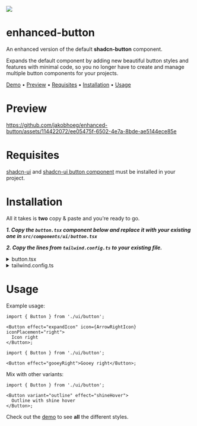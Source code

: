 [<img src="ezgif-7-38e5f4fe19.gif">](https://enhanced-button.vercel.app/)

# enhanced-button

An enhanced version of the default **shadcn-button** component.

Expands the default component by adding new beautiful button styles and features with minimal code, so you no longer have to create and manage multiple button components for your projects.

[Demo](https://enhanced-button.vercel.app/) • [Preview](#Preview) • [Requisites](#Requisites) • [Installation](#Installation) • [Usage](#Usage)

# Preview

https://github.com/jakobhoeg/enhanced-button/assets/114422072/ee05475f-6502-4e7a-8bde-ae5144ece85e

# Requisites

[shadcn-ui](https://ui.shadcn.com/docs/installation) and [shadcn-ui button component](https://ui.shadcn.com/docs/components/button) must be installed in your project.

# Installation

All it takes is **two** copy & paste and you're ready to go.

**_1. Copy the `button.tsx` component below and replace it with your existing one in `src/components/ui/button.tsx`_**

**_2. Copy the lines from `tailwind.config.ts` to your existing file._**

<details>
  <summary>button.tsx</summary>

```tsx
import * as React from 'react';
import { Slot, Slottable } from '@radix-ui/react-slot';
import { cva, type VariantProps } from 'class-variance-authority';
import { cn } from '@/lib/utils';

const buttonVariants = cva(
  'inline-flex items-center justify-center gap-2 whitespace-nowrap rounded-md text-sm font-medium ring-offset-background transition-colors focus-visible:outline-none focus-visible:ring-2 focus-visible:ring-ring focus-visible:ring-offset-2 disabled:pointer-events-none disabled:opacity-50 [&_svg]:pointer-events-none [&_svg]:size-4 [&_svg]:shrink-0',
  {
    variants: {
      variant: {
        default: 'bg-primary text-primary-foreground hover:bg-primary/90',
        destructive: 'bg-destructive text-destructive-foreground hover:bg-destructive/90',
        outline: 'border border-input bg-background hover:bg-accent hover:text-accent-foreground',
        secondary: 'bg-secondary text-secondary-foreground hover:bg-secondary/80',
        ghost: 'hover:bg-accent hover:text-accent-foreground',
        link: 'text-primary underline-offset-4 hover:underline',
      },
      effect: {
        expandIcon: 'group gap-0 relative',
        ringHover: 'transition-all duration-300 hover:ring-2 hover:ring-primary/90 hover:ring-offset-2',
        shine:
          'before:animate-shine relative overflow-hidden before:absolute before:inset-0 before:rounded-[inherit] before:bg-[linear-gradient(45deg,transparent_25%,rgba(255,255,255,0.5)_50%,transparent_75%,transparent_100%)] before:bg-[length:250%_250%,100%_100%] before:bg-no-repeat background-position_0s_ease',
        shineHover:
          'relative overflow-hidden before:absolute before:inset-0 before:rounded-[inherit] before:bg-[linear-gradient(45deg,transparent_25%,rgba(255,255,255,0.5)_50%,transparent_75%,transparent_100%)] before:bg-[length:250%_250%,100%_100%] before:bg-[position:200%_0,0_0] before:bg-no-repeat before:transition-[background-position_0s_ease] hover:before:bg-[position:-100%_0,0_0] before:duration-1000',
        gooeyRight:
          'relative z-0 overflow-hidden transition-all duration-500 before:absolute before:inset-0 before:-z-10 before:translate-x-[150%] before:translate-y-[150%] before:scale-[2.5] before:rounded-[100%] before:bg-gradient-to-r from-white/40 before:transition-transform before:duration-1000  hover:before:translate-x-[0%] hover:before:translate-y-[0%]',
        gooeyLeft:
          'relative z-0 overflow-hidden transition-all duration-500 after:absolute after:inset-0 after:-z-10 after:translate-x-[-150%] after:translate-y-[150%] after:scale-[2.5] after:rounded-[100%] after:bg-gradient-to-l from-white/40 after:transition-transform after:duration-1000  hover:after:translate-x-[0%] hover:after:translate-y-[0%]',
        underline:
          'relative !no-underline after:absolute after:bg-primary after:bottom-2 after:h-[1px] after:w-2/3 after:origin-bottom-left after:scale-x-100 hover:after:origin-bottom-right hover:after:scale-x-0 after:transition-transform after:ease-in-out after:duration-300',
        hoverUnderline:
          'relative !no-underline after:absolute after:bg-primary after:bottom-2 after:h-[1px] after:w-2/3 after:origin-bottom-right after:scale-x-0 hover:after:origin-bottom-left hover:after:scale-x-100 after:transition-transform after:ease-in-out after:duration-300',
        gradientSlideShow:
          'bg-[size:400%] bg-[linear-gradient(-45deg,var(--gradient-lime),var(--gradient-ocean),var(--gradient-wine),var(--gradient-rust))] animate-gradient-flow',
      },
      size: {
        default: 'h-10 px-4 py-2',
        sm: 'h-9 rounded-md px-3',
        lg: 'h-11 rounded-md px-8',
        icon: 'h-10 w-10',
      },
    },
    defaultVariants: {
      variant: 'default',
      size: 'default',
    },
  }
);

interface IconProps {
  icon: React.ElementType;
  iconPlacement: 'left' | 'right';
}

interface IconRefProps {
  icon?: never;
  iconPlacement?: undefined;
}

export interface ButtonProps extends React.ButtonHTMLAttributes<HTMLButtonElement>, VariantProps<typeof buttonVariants> {
  asChild?: boolean;
}

export type ButtonIconProps = IconProps | IconRefProps;

const Button = React.forwardRef<HTMLButtonElement, ButtonProps & ButtonIconProps>(
  ({ className, variant, effect, size, icon: Icon, iconPlacement, asChild = false, ...props }, ref) => {
    const Comp = asChild ? Slot : 'button';
    return (
      <Comp className={cn(buttonVariants({ variant, effect, size, className }))} ref={ref} {...props}>
        {Icon &&
          iconPlacement === 'left' &&
          (effect === 'expandIcon' ? (
            <div className="w-0 translate-x-[0%] pr-0 opacity-0 transition-all duration-200 group-hover:w-5 group-hover:translate-x-0 group-hover:pr-2 group-hover:opacity-100">
              <Icon />
            </div>
          ) : (
            <Icon />
          ))}
        <Slottable>{props.children}</Slottable>
        {Icon &&
          iconPlacement === 'right' &&
          (effect === 'expandIcon' ? (
            <div className="w-0 translate-x-[100%] pl-0 opacity-0 transition-all duration-200 group-hover:w-5 group-hover:translate-x-0 group-hover:pl-2 group-hover:opacity-100">
              <Icon />
            </div>
          ) : (
            <Icon />
          ))}
      </Comp>
    );
  }
);
Button.displayName = 'Button';

export { Button, buttonVariants };
```

</details>

<details>
  <summary>tailwind.config.ts</summary>

```diff
const config = {
  extend: {
      keyframes: {
+       shine: {
+          '0%': { backgroundPosition: '200% 0' },
+          '25%': { backgroundPosition: '-200% 0' },
+          '100%': { backgroundPosition: '-200% 0' },
+        },
+       gradientFlow: {
+          '0%': { 'background-position':'0% 50%' },
+          '50%': { 'background-position': '100% 50%' },
+          '100%': { 'background-position': '0% 50%' },
+        },
      },
      animation: {
+         shine: 'shine 3s ease-out infinite',
+         'gradient-flow': 'gradientFlow 10s ease 0s infinite normal none running',
      },
  },
}
```

</details>

# Usage

Example usage:

```tsx
import { Button } from './ui/button';

<Button effect="expandIcon" icon={ArrowRightIcon} iconPlacement="right">
  Icon right
</Button>;
```

```tsx
import { Button } from './ui/button';

<Button effect="gooeyRight">Gooey right</Button>;
```

Mix with other variants:

```tsx
import { Button } from './ui/button';

<Button variant="outline" effect="shineHover">
  Outline with shine hover
</Button>;
```

Check out the [demo](https://enhanced-button.vercel.app/) to see **all** the different styles.
